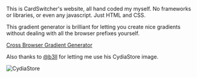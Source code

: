 This is CardSwitcher's website, all hand coded my myself.
No frameworks or libraries, or even any javascript. Just HTML and CSS.


This gradient generator is brilliant for letting you create nice gradients without dealing with all the browser prefixes yourself.


[Cross Browser Gradient Generator](http://projects.korrelboom.com/gradient-generator/)


Also thanks to [@b3ll](https://twitter.com/b3ll "@b3ll - twitter.com") for letting me use his CydiaStore image.

![CydiaStore](http://i41.tinypic.com/qytmif.png "CydiaStore")